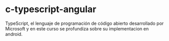 # c-typescript-angular
TypeScript, el lenguaje de programación de código abierto desarrollado por Microsoft y en este curso se profundiza sobre su implementacion en android.

